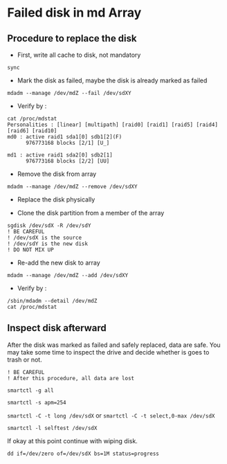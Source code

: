 # Failed disk in md Array

## Procedure to replace the disk
- First, write all cache to disk, not mandatory

`sync`

- Mark the disk as failed, maybe the disk is already marked as failed

`mdadm --manage /dev/mdZ --fail /dev/sdXY`

- Verify by :
```
cat /proc/mdstat
Personalities : [linear] [multipath] [raid0] [raid1] [raid5] [raid4] [raid6] [raid10]
md0 : active raid1 sda1[0] sdb1[2](F)
      976773168 blocks [2/1] [U_]

md1 : active raid1 sda2[0] sdb2[1]
      976773168 blocks [2/2] [UU]
```

- Remove the disk from array

`mdadm --manage /dev/mdZ --remove /dev/sdXY`

- Replace the disk physically

- Clone the disk partition from a member of the array
```
sgdisk /dev/sdX -R /dev/sdY 
! BE CAREFUL
! /dev/sdX is the source
! /dev/sdY is the new disk
! DO NOT MIX UP
```

- Re-add the new disk to array

`mdadm --manage /dev/mdZ --add /dev/sdXY`

- Verify by :
```
/sbin/mdadm --detail /dev/mdZ
cat /proc/mdstat
```


## Inspect disk afterward
After the disk was marked as failed and safely replaced, data are safe.
You may take some time to inspect the drive and decide whether is goes to trash or not.

```
! BE CAREFUL
! After this procedure, all data are lost
```

`smartctl -g all`

`smartctl -s apm=254`

`smartctl -C -t long /dev/sdX` or `smartctl -C -t select,0-max /dev/sdX`

`smartctl -l selftest /dev/sdX`


If okay at this point continue with wiping disk.

```
dd if=/dev/zero of=/dev/sdX bs=1M status=progress
```
